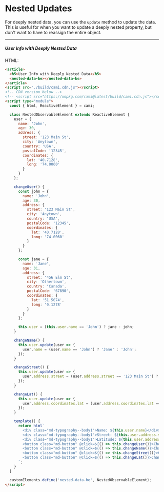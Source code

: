 # Nested Updates

For deeply nested data, you can use the `update` method to update the data. This is useful for when you want to update a deeply nested property, but don't want to have to reassign the entire object.

<hr>

<article>
  <h5>User Info with Deeply Nested Data</h5>
  <nested-data-be></nested-data-be>
</article>
<script src="./build/cami.cdn.js"></script>
<!-- CDN version below -->
<!-- <script src="https://unpkg.com/cami@latest/build/cami.cdn.js"></script> -->
<script type="module">
  const { html, ReactiveElement } = cami;

  class NestedObservableElement extends ReactiveElement {
    user = {
      name: 'John',
      age: 30,
      address: {
        street: '123 Main St',
        city: 'Anytown',
        country: 'USA',
        postalCode: '12345',
        coordinates: {
          lat: '40.7128',
          long: '74.0060'
        }
      }
    };

    changeUser() {
      const john = {
        name: 'John',
        age: 30,
        address: {
          street: '123 Main St',
          city: 'Anytown',
          country: 'USA',
          postalCode: '12345',
          coordinates: {
            lat: '40.7128',
            long: '74.0060'
          }
        }
      };

      const jane = {
        name: 'Jane',
        age: 31,
        address: {
          street: '456 Elm St',
          city: 'Othertown',
          country: 'Canada',
          postalCode: '67890',
          coordinates: {
            lat: '51.5074',
            long: '0.1278'
          }
        }
      };

      this.user = (this.user.name == 'John') ? jane : john;
    }

    changeName() {
      this.user.update(user => {
        user.name = (user.name == 'John') ? 'Jane' : 'John';
      });
    }

    changeStreet() {
      this.user.update(user => {
        user.address.street = (user.address.street == '123 Main St') ? '456 Elm St' : '123 Main St';
      });
    }

    changeLat() {
      this.user.update(user => {
        user.address.coordinates.lat = (user.address.coordinates.lat == '40.7128') ? '51.5074' : '40.7128';
      });
    }

    template() {
      return html`
        <div class="md-typography--body1">Name: ${this.user.name}</div>
        <div class="md-typography--body1">Street: ${this.user.address.street}</div>
        <div class="md-typography--body1">Latitude: ${this.user.address.coordinates.lat}</div>
        <button class="md-button" @click=${() => this.changeUser()}>Change User</button>
        <button class="md-button" @click=${() => this.changeName()}>Change Name</button>
        <button class="md-button" @click=${() => this.changeStreet()}>Change Street</button>
        <button class="md-button" @click=${() => this.changeLat()}>Change Latitude</button>
      `;
    }
  }

  customElements.define('nested-data-be', NestedObservableElement);
</script>


HTML:

```html
<article>
  <h5>User Info with Deeply Nested Data</h5>
  <nested-data-be></nested-data-be>
</article>
<script src="./build/cami.cdn.js"></script>
<!-- CDN version below -->
<!-- <script src="https://unpkg.com/cami@latest/build/cami.cdn.js"></script> -->
<script type="module">
  const { html, ReactiveElement } = cami;

  class NestedObservableElement extends ReactiveElement {
    user = {
      name: 'John',
      age: 30,
      address: {
        street: '123 Main St',
        city: 'Anytown',
        country: 'USA',
        postalCode: '12345',
        coordinates: {
          lat: '40.7128',
          long: '74.0060'
        }
      }
    };

    changeUser() {
      const john = {
        name: 'John',
        age: 30,
        address: {
          street: '123 Main St',
          city: 'Anytown',
          country: 'USA',
          postalCode: '12345',
          coordinates: {
            lat: '40.7128',
            long: '74.0060'
          }
        }
      };

      const jane = {
        name: 'Jane',
        age: 31,
        address: {
          street: '456 Elm St',
          city: 'Othertown',
          country: 'Canada',
          postalCode: '67890',
          coordinates: {
            lat: '51.5074',
            long: '0.1278'
          }
        }
      };

      this.user = (this.user.name == 'John') ? jane : john;
    }

    changeName() {
      this.user.update(user => {
        user.name = (user.name == 'John') ? 'Jane' : 'John';
      });
    }

    changeStreet() {
      this.user.update(user => {
        user.address.street = (user.address.street == '123 Main St') ? '456 Elm St' : '123 Main St';
      });
    }

    changeLat() {
      this.user.update(user => {
        user.address.coordinates.lat = (user.address.coordinates.lat == '40.7128') ? '51.5074' : '40.7128';
      });
    }

    template() {
      return html`
        <div class="md-typography--body1">Name: ${this.user.name}</div>
        <div class="md-typography--body1">Street: ${this.user.address.street}</div>
        <div class="md-typography--body1">Latitude: ${this.user.address.coordinates.lat}</div>
        <button class="md-button" @click=${() => this.changeUser()}>Change User</button>
        <button class="md-button" @click=${() => this.changeName()}>Change Name</button>
        <button class="md-button" @click=${() => this.changeStreet()}>Change Street</button>
        <button class="md-button" @click=${() => this.changeLat()}>Change Latitude</button>
      `;
    }
  }

  customElements.define('nested-data-be', NestedObservableElement);
</script>

```
